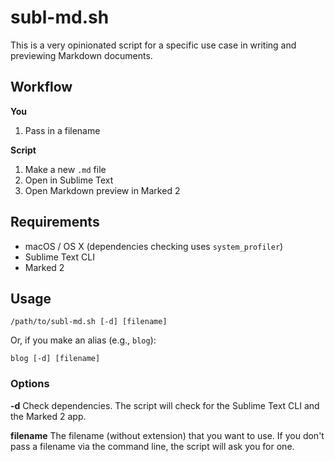 # subl-md.sh

This is a very opinionated script for a specific use case in writing and previewing Markdown documents.

## Workflow

**You**

1. Pass in a filename

**Script**

1. Make a new `.md` file
1. Open in Sublime Text
1. Open Markdown preview in Marked 2


## Requirements

- macOS / OS X (dependencies checking uses `system_profiler`)
- Sublime Text CLI
- Marked 2


## Usage

```
/path/to/subl-md.sh [-d] [filename]
```

Or, if you make an alias (e.g., `blog`):

```
blog [-d] [filename]
```

### Options

**-d** Check dependencies. The script will check for the Sublime Text CLI and the Marked 2 app.

**filename** The filename (without extension) that you want to use. If you don't pass a filename via the command line, the script will ask you for one.
